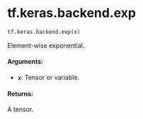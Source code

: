 <div itemscope itemtype="http://developers.google.com/ReferenceObject">
<meta itemprop="name" content="tf.keras.backend.exp" />
<meta itemprop="path" content="Stable" />
</div>

# tf.keras.backend.exp

``` python
tf.keras.backend.exp(x)
```

Element-wise exponential.

#### Arguments:

* <b>`x`</b>: Tensor or variable.


#### Returns:

A tensor.